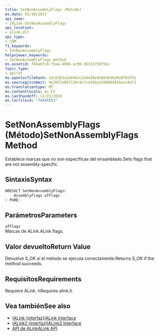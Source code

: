 ```yaml
---
title: SetNonAssemblyFlags (Método)
ms.date: 03/30/2017
api_name:
- IALink.SetNonAssemblyFlags
api_location:
- alink.dll
api_type:
- COM
f1_keywords:
- SetNonAssemblyFlags
helpviewer_keywords:
- SetNonAssemblyFlags method
ms.assetid: f8ba6fc8-f5aa-4066-ac96-56332758f5ec
topic_type:
- apiref
ms.openlocfilehash: 2dcb363a2a84b3c2e0438e45663b96d9a0f83f61
ms.sourcegitcommit: 9a39f2a06f110c9c7ca54ba216900d038aa14ef3
ms.translationtype: MT
ms.contentlocale: es-ES
ms.lasthandoff: 11/23/2019
ms.locfileid: "74445553"
---
```

# <a name="setnonassemblyflags-method"></a><span data-ttu-id="af095-102">SetNonAssemblyFlags (Método)</span><span class="sxs-lookup"><span data-stu-id="af095-102">SetNonAssemblyFlags Method</span></span>
<span data-ttu-id="af095-103">Establece marcas que no son específicas del ensamblado.</span><span class="sxs-lookup"><span data-stu-id="af095-103">Sets flags that are not assembly-specific.</span></span>  
  
## <a name="syntax"></a><span data-ttu-id="af095-104">Sintaxis</span><span class="sxs-lookup"><span data-stu-id="af095-104">Syntax</span></span>  
  
```cpp  
HRESULT SetNonAssemblyFlags(  
    AssemblyFlags afFlags  
) PURE;  
```  
  
## <a name="parameters"></a><span data-ttu-id="af095-105">Parámetros</span><span class="sxs-lookup"><span data-stu-id="af095-105">Parameters</span></span>  
 `afFlags`  
 <span data-ttu-id="af095-106">Marcas de ALink.</span><span class="sxs-lookup"><span data-stu-id="af095-106">ALink flags.</span></span>  
  
## <a name="return-value"></a><span data-ttu-id="af095-107">Valor devuelto</span><span class="sxs-lookup"><span data-stu-id="af095-107">Return Value</span></span>  
 <span data-ttu-id="af095-108">Devuelve S_OK si el método se ejecuta correctamente.</span><span class="sxs-lookup"><span data-stu-id="af095-108">Returns S_OK if the method succeeds.</span></span>  
  
## <a name="requirements"></a><span data-ttu-id="af095-109">Requisitos</span><span class="sxs-lookup"><span data-stu-id="af095-109">Requirements</span></span>  
 <span data-ttu-id="af095-110">Requiere ALink. h</span><span class="sxs-lookup"><span data-stu-id="af095-110">Requires alink.h</span></span>  
  
## <a name="see-also"></a><span data-ttu-id="af095-111">Vea también</span><span class="sxs-lookup"><span data-stu-id="af095-111">See also</span></span>

- [<span data-ttu-id="af095-112">IALink (interfaz)</span><span class="sxs-lookup"><span data-stu-id="af095-112">IALink Interface</span></span>](ialink-interface.md)
- [<span data-ttu-id="af095-113">IALink2 (interfaz)</span><span class="sxs-lookup"><span data-stu-id="af095-113">IALink2 Interface</span></span>](ialink2-interface.md)
- [<span data-ttu-id="af095-114">API de ALink</span><span class="sxs-lookup"><span data-stu-id="af095-114">ALink API</span></span>](index.md)
